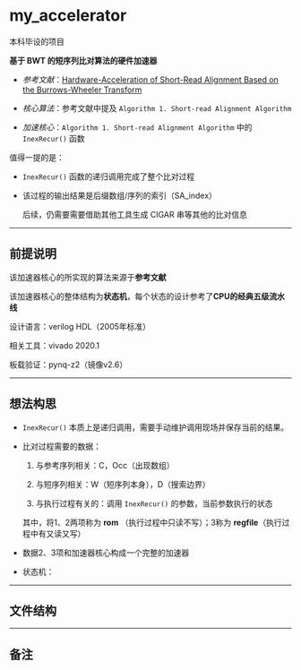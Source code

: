 # my_accelerator

本科毕设的项目

**基于 BWT 的短序列比对算法的硬件加速器**

- *参考文献*：[Hardware-Acceleration of Short-Read Alignment Based on the Burrows-Wheeler Transform](./reference/Hardware-Acceleration%20of%20Short-Read%20Alignment.pdf)

- *核心算法*：参考文献中提及 `Algorithm 1. Short-read Alignment Algorithm` 

- *加速核心*：`Algorithm 1. Short-read Alignment Algorithm` 中的 `InexRecur()` 函数

值得一提的是：

- `InexRecur()` 函数的递归调用完成了整个比对过程
  
- 该过程的输出结果是后缀数组/序列的索引（SA_index）
  
  后续，仍需要需要借助其他工具生成 CIGAR 串等其他的比对信息

---

## 前提说明

该加速器核心的所实现的算法来源于**参考文献**

该加速器核心的整体结构为**状态机**，每个状态的设计参考了**CPU的经典五级流水线**

设计语言：verilog HDL（2005年标准）

相关工具：vivado 2020.1

板载验证：pynq-z2（镜像v2.6）

---

## 想法构思

- `InexRecur()` 本质上是递归调用，需要手动维护调用现场并保存当前的结果。

- 比对过程需要的数据：
  
    1. 与参考序列相关：C，Occ（出现数组）
  
    2. 与短序列相关：W（短序列本身），D（搜索边界）

    3. 与执行过程有关的：调用 `InexRecur()` 的参数，当前参数执行的状态

    其中，将1、2两项称为 **rom** （执行过程中只读不写）；3称为 **regfile**（执行过程中有又读又写）

- 数据2、3项和加速器核心构成一个完整的加速器

- 状态机：

---

## 文件结构

---

## 备注

